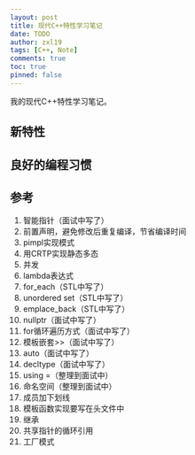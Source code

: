 ```yaml
---
layout: post
title: 现代C++特性学习笔记
date: TODO
author: zxl19
tags: [C++, Note]
comments: true
toc: true
pinned: false
---
```


我的现代C++特性学习笔记。

<!-- more -->

## 新特性

## 良好的编程习惯

## 参考

1. 智能指针（面试中写了）
2. 前置声明，避免修改后重复编译，节省编译时间
3. pimpl实现模式
4. 用CRTP实现静态多态
5. 并发
6. lambda表达式
7. for_each（STL中写了）
8. unordered set（STL中写了）
9. emplace_back（STL中写了）
10. nullptr（面试中写了）
11. for循环遍历方式（面试中写了）
12. 模板嵌套>>（面试中写了）
13. auto（面试中写了）
14. decltype（面试中写了）
15. using =（整理到面试中）
16. 命名空间（整理到面试中）
17. 成员加下划线
18. 模板函数实现要写在头文件中
19. 继承
20. 共享指针的循环引用
21. 工厂模式
